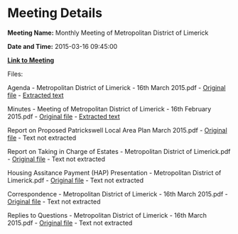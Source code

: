 # Meeting Details

**Meeting Name:** Monthly Meeting of Metropolitan District of Limerick

**Date and Time:** 2015-03-16 09:45:00

**[Link to Meeting](https://www.limerick.ie/council/whats-on/monthly-meeting-metropolitan-district-limerick-16)**

Files: 

Agenda - Metropolitan District of Limerick - 16th March 2015.pdf - [Original file](https://www.limerick.ie/sites/default/files/media/documents/2017-07/agenda_march_2015.pdf) - [Extracted text](./Agenda%20-%20Metropolitan%20District%20of%20Limerick%20-%2016th%20March%202015.md)

Minutes - Meeting of Metropolitan District of Limerick - 16th February 2015.pdf - [Original file](https://www.limerick.ie/sites/default/files/media/documents/2017-07/minutes_-_meeting_of_metropolitan_district_of_limerick_-_16th_february_2015.pdf) - [Extracted text](./Minutes%20-%20Meeting%20of%20Metropolitan%20District%20of%20Limerick%20-%2016th%20February%202015.md)

Report on Proposed Patrickswell Local Area Plan March 2015.pdf - [Original file](https://www.limerick.ie/sites/default/files/media/documents/2017-07/report_on_proposed_patrickswell_local_area_plan_march_2015.pdf) - Text not extracted

Report on Taking in Charge of Estates - Metropolitan District of Limerick.pdf - [Original file](https://www.limerick.ie/sites/default/files/media/documents/2017-07/report_on_taking_in_charge_of_estates_-_metropolitan_district_of_limerick.pdf) - Text not extracted

Housing Assitance Payment (HAP) Presentation - Metropolitan District of Limerick.pdf - [Original file](https://www.limerick.ie/sites/default/files/media/documents/2017-07/hap_presentation_-_metropolitan_district_of_limerick_0.pdf) - Text not extracted

Correspondence - Metropolitan District of Limerick - 16th March 2015.pdf - [Original file](https://www.limerick.ie/sites/default/files/media/documents/2017-07/correspondence_-_metropolitan_district_of_limerick_-_16th_march_2015.pdf) - Text not extracted

Replies to Questions - Metropolitan District of Limerick - 16th March 2015.pdf - [Original file](https://www.limerick.ie/sites/default/files/media/documents/2017-07/replies_to_questions_-_metropolitan_district_of_limerick_-_16th_march_2015.pdf) - Text not extracted

